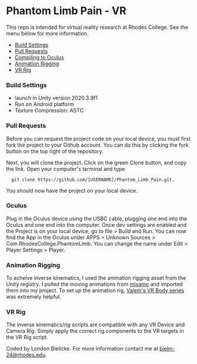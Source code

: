 # Phantom Limb Pain - VR 
This repo is intended for virtual reality research at Rhodes College. See the menu below for more information.

- [Build Settings](#build-settings)
- [Pull Requests](#pull-requests)
- [Compiling to Oculus](#oculus)
- [Animation Rigging](#animation-rigging)
- [VR Rig](#vr-rig)




### Build Settings
- launch in Unity version 2020.3.9f1
- Run on Android platform
- Texture Compression: ASTC

### Pull Requests
Before you can request the project code on your local device, you must first fork the project to your Github account. You can do this by clicking the fork button on the top right of the repository. 

Next, you will clone the project. Click on the green Clone button, and copy the link. Open your computer's terminal and type 
```
  git clone https://github.com/[USERNAME]/Phantom_Limb_Pain.git. 
```
You should now have the project on your local device. 

### Oculus
Plug in the Oculus device using the USBC cable, plugging one end into the Oculus and one end into the computer. Once dev settings are enabled and the Project is on your local device, go to file > Build and Run. You can now find the App in the Oculus under APPS > Unknown Sources > Com.RhodesCollege.PhantomLimb. You can change the name under Edit > Player Settings > Player. 

### Animation Rigging
To acheive inverse kinematics, I used the animation rigging asset from the Unity registry. I pulled the moving animations from [mixamo](https://www.mixamo.com/#/?page=1&query=walk) and imported them into my project. To set up the animation rig, [Valem's VR Body series](https://www.youtube.com/watch?v=Wk2_MtYSPaM&list=RDCMUCPJlesN59MzHPPCp0Lg8sLw&index=1) was extremely helpful. 

### VR Rig
The inverse kinematics/rig scripts are compatible with any VR Device and Camera Rig. Simply apply the correct rig components to the VR targets in the VR Rig script. 

Coded by London Bielicke. For more information contact me at bielm-24@rhodes.edu.
